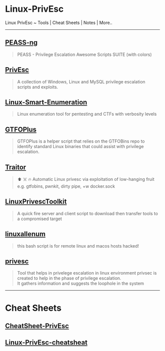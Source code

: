 # Linux-PrivEsc
Linux PrivEsc ~ Tools | Cheat Sheets | Notes | More..

---

## [PEASS-ng](https://github.com/carlospolop/PEASS-ng)
  > PEASS - Privilege Escalation Awesome Scripts SUITE (with colors)
## [PrivEsc](https://github.com/1N3/PrivEsc)
  > A collection of Windows, Linux and MySQL privilege escalation scripts and exploits.
## [Linux-Smart-Enumeration](https://github.com/diego-treitos/linux-smart-enumeration)
  > Linux enumeration tool for pentesting and CTFs with verbosity levels
## [GTFOPlus](https://github.com/netspooky/gtfoplus)
 > GTFOPlus is a helper script that relies on the GTFOBins repo to identify standard Linux binaries that could assist with privilege escalation.
## [Traitor](https://github.com/liamg/traitor)
  > ⬆️ ☠️ 🔥 Automatic Linux privesc via exploitation of low-hanging fruit e.g. gtfobins, pwnkit, dirty pipe, +w docker.sock
## [LinuxPrivescToolkit](https://github.com/mr-r3b00t/LinuxPrivescToolkit)
  > A quick fire server and client script to download then transfer tools to a compromised target
## [linuxallenum](https://github.com/FabioDefilippo/linuxallenum)
  > this bash script is for remote linux and macos hosts hacked!
## [privesc](https://github.com/arwynsharma/privesc)
  > Tool that helps in privelege escalation in linux environment privsec is created to help in the phase of privilege escalation. <br>
  > It gathers information and suggests the loophole in the system


---

# Cheat Sheets

## [CheatSheet-PrivEsc](https://github.com/cerodah/CheatSheet-PrivEsc)
## [Linux-PrivEsc-cheatsheat](https://github.com/isch1zo/Linux-PrivEsc-cheatsheat)
